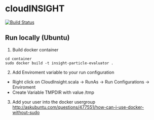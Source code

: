# cloudINSIGHT
[![Build Status](https://travis-ci.org/mcapuccini/cloud-insight.svg?branch=master)](https://travis-ci.org/mcapuccini/cloud-insight)

## Run locally (Ubuntu)
1) Build docker container
```
cd container
sudo docker build -t insight-particle-evaluator .
```
2) Add Enviroment variable to your run configuration
- Right click on CloudInsight.scala -> RunAs -> Run Configurations -> Enviroment
- Create Variable TMPDIR with value /tmp

3) Add your user into the docker usergroup
http://askubuntu.com/questions/477551/how-can-i-use-docker-without-sudo
